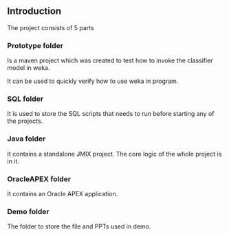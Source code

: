 ## Introduction

The project consists of 5 parts

### Prototype folder

Is a maven project which was created to test how to invoke the classifier model in weka.

It can be used to quickly verify how to use weka in program.

### SQL folder

It is used to store the SQL scripts that needs to run before starting any of the projects.

### Java folder

It contains a standalone JMIX project. The core logic of the whole project is in it.

### OracleAPEX folder

It contains an Oracle APEX application.


### Demo folder

The folder to store the file and PPTs used in demo.
